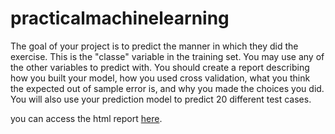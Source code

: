 # practicalmachinelearning

The goal of your project is to predict the manner in which they did the exercise. This is the "classe" variable in the training set. You may use any of the other variables to predict with. You should create a report describing how you built your model, how you used cross validation, what you think the expected out of sample error is, and why you made the choices you did. You will also use your prediction model to predict 20 different test cases.

you can access the html report [here](https://github.com/ashu1979/practicalmachinelearning/blob/gh-pages/Prediction.html).